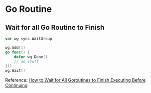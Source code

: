# Go Routine

## Wait for all Go Routine to Finish

```go
var wg sync.WaitGroup 

wg.Add(1)
go func() {
    defer wg.Done()
    // do stuff
}()
wg.Wait()
```

Reference: [How to Wait for All Goroutines to Finish Executing Before Continuing](https://nathanleclaire.com/blog/2014/02/15/how-to-wait-for-all-goroutines-to-finish-executing-before-continuing/)